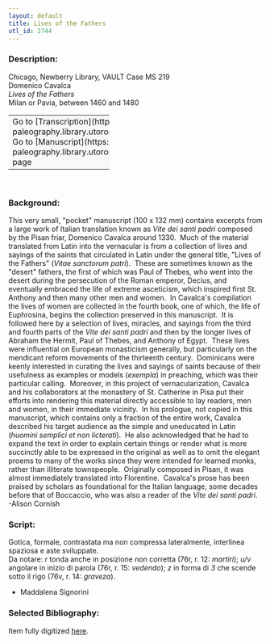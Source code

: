 ```yaml
---
layout: default
title: Lives of the Fathers
utl_id: 2744
---
```


### Description:

Chicago, Newberry Library, VAULT Case MS 219<br>
Domenico Cavalca<br>
_Lives of the Fathers_<br>
Milan or Pavia, between 1460 and 1480

<table border="0.5" cellpadding="1" cellspacing="1" style="width: 200px; background-color:#F8F8F8;"><tbody><tr><td>Go to [Transcription](https://italian-paleography.library.utoronto.ca/content/transcript_IP_008)<br>
Go to [Manuscript](https://italian-paleography.library.utoronto.ca/islandora/object/italianpaleography%3AIP_008) page</td></tr></tbody></table> 

### Background:

This very small, "pocket" manuscript (100 x 132 mm) contains excerpts from a large work of Italian translation known as _Vite dei santi padri_ composed by the Pisan friar, Domenico Cavalca around 1330.  Much of the material translated from Latin into the vernacular is from a collection of lives and sayings of the saints that circulated in Latin under the general title, "Lives of the Fathers" (_Vitae sanctorum patri_).  These are sometimes known as the "desert" fathers, the first of which was Paul of Thebes, who went into the desert during the persecution of the Roman emperor, Decius, and eventually embraced the life of extreme asceticism, which inspired first St. Anthony and then many other men and women.  In Cavalca's compilation the lives of women are collected in the fourth book, one of which, the life of Euphrosina, begins the collection preserved in this manuscript.  It is followed here by a selection of lives, miracles, and sayings from the third and fourth parts of the _Vite dei santi padri_ and then by the longer lives of Abraham the Hermit, Paul of Thebes, and Anthony of Egypt.  These lives were influential on European monasticism generally, but particularly on the mendicant reform movements of the thirteenth century.  Dominicans were keenly interested in curating the lives and sayings of saints because of their usefulness as examples or models (_exempla_) in preaching, which was their particular calling.  Moreover, in this project of vernacularization, Cavalca and his collaborators at the monastery of St. Catherine in Pisa put their efforts into rendering this material directly accessible to lay readers, men and women, in their immediate vicinity.  In his prologue, not copied in this manuscript, which contains only a fraction of the entire work, Cavalca described his target audience as the simple and uneducated in Latin (_huomini semplici et non licterati_).  He also acknowledged that he had to expand the text in order to explain certain things or render what is more succinctly able to be expressed in the original as well as to omit the elegant proems to many of the works since they were intended for learned monks, rather than illiterate townspeople.  Originally composed in Pisan, it was almost immediately translated into Florentine.  Cavalca's prose has been praised by scholars as foundational for the Italian language, some decades before that of Boccaccio, who was also a reader of the _Vite dei santi padri_. <br>
-Alison Cornish

### Script:

Gotica, formale, contrastata ma non compressa lateralmente, interlinea spaziosa e aste sviluppate.<br>
Da notare: _r_ tonda anche in posizione non corretta (76r, r. 12: _martiri_); _u/v_ angolare in inizio di parola (76r, r. 15: _vedendo_); _z_ in forma di _3_ che scende sotto il rigo (76v, r. 14: _graveza_).<br>
- Maddalena Signorini

### Selected Bibliography:

Item fully digitized [here](http://collections.carli.illinois.edu/cdm/ref/collection/nby_dig/id/14975).<br>
